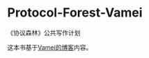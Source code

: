 Protocol-Forest-Vamei
=====================

《协议森林》公共写作计划

这本书基于[Vamei的博客](http://www.cnblogs.com/vamei)内容。

